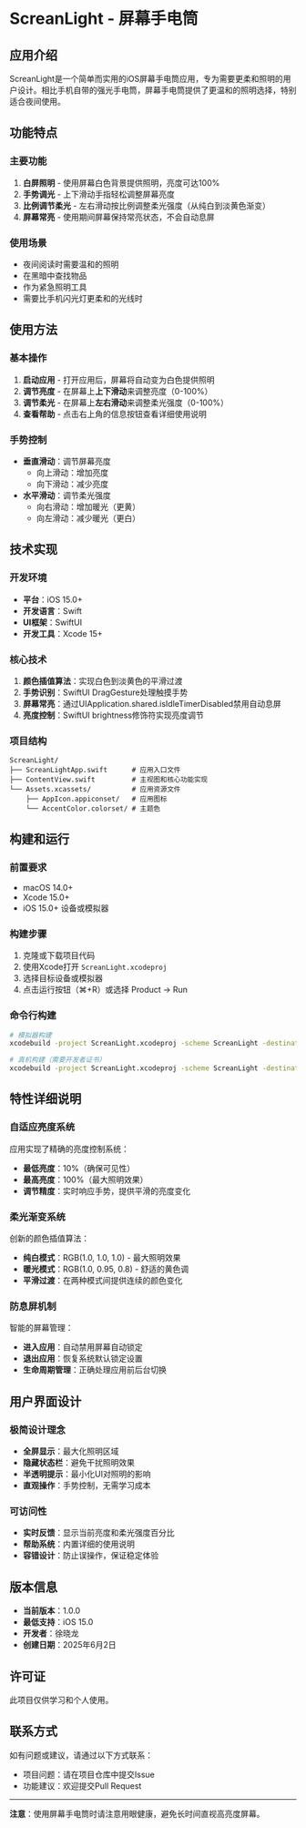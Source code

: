 # ScreanLight - 屏幕手电筒

## 应用介绍

ScreanLight是一个简单而实用的iOS屏幕手电筒应用，专为需要更柔和照明的用户设计。相比手机自带的强光手电筒，屏幕手电筒提供了更温和的照明选择，特别适合夜间使用。

## 功能特点

### 主要功能

1. **白屏照明** - 使用屏幕白色背景提供照明，亮度可达100%
2. **手势调光** - 上下滑动手指轻松调整屏幕亮度
3. **比例调节柔光** - 左右滑动按比例调整柔光强度（从纯白到淡黄色渐变）
4. **屏幕常亮** - 使用期间屏幕保持常亮状态，不会自动息屏

### 使用场景

- 夜间阅读时需要温和的照明
- 在黑暗中查找物品
- 作为紧急照明工具
- 需要比手机闪光灯更柔和的光线时

## 使用方法

### 基本操作

1. **启动应用** - 打开应用后，屏幕将自动变为白色提供照明
2. **调节亮度** - 在屏幕上**上下滑动**来调整亮度（0-100%）
3. **调节柔光** - 在屏幕上**左右滑动**来调整柔光强度（0-100%）
4. **查看帮助** - 点击右上角的信息按钮查看详细使用说明

### 手势控制

- **垂直滑动**：调节屏幕亮度
  - 向上滑动：增加亮度
  - 向下滑动：减少亮度
- **水平滑动**：调节柔光强度
  - 向右滑动：增加暖光（更黄）
  - 向左滑动：减少暖光（更白）

## 技术实现

### 开发环境

- **平台**：iOS 15.0+
- **开发语言**：Swift
- **UI框架**：SwiftUI
- **开发工具**：Xcode 15+

### 核心技术

1. **颜色插值算法**：实现白色到淡黄色的平滑过渡
2. **手势识别**：SwiftUI DragGesture处理触摸手势
3. **屏幕常亮**：通过UIApplication.shared.isIdleTimerDisabled禁用自动息屏
4. **亮度控制**：SwiftUI brightness修饰符实现亮度调节

### 项目结构

```
ScreanLight/
├── ScreanLightApp.swift      # 应用入口文件
├── ContentView.swift         # 主视图和核心功能实现
└── Assets.xcassets/          # 应用资源文件
    ├── AppIcon.appiconset/   # 应用图标
    └── AccentColor.colorset/ # 主题色
```

## 构建和运行

### 前置要求

- macOS 14.0+
- Xcode 15.0+
- iOS 15.0+ 设备或模拟器

### 构建步骤

1. 克隆或下载项目代码
2. 使用Xcode打开 `ScreanLight.xcodeproj`
3. 选择目标设备或模拟器
4. 点击运行按钮（⌘+R）或选择 Product → Run

### 命令行构建

```bash
# 模拟器构建
xcodebuild -project ScreanLight.xcodeproj -scheme ScreanLight -destination 'platform=iOS Simulator,name=iPhone 15' build

# 真机构建（需要开发者证书）
xcodebuild -project ScreanLight.xcodeproj -scheme ScreanLight -destination 'platform=iOS,name=YOUR_DEVICE_NAME' build
```

## 特性详细说明

### 自适应亮度系统

应用实现了精确的亮度控制系统：
- **最低亮度**：10%（确保可见性）
- **最高亮度**：100%（最大照明效果）
- **调节精度**：实时响应手势，提供平滑的亮度变化

### 柔光渐变系统

创新的颜色插值算法：
- **纯白模式**：RGB(1.0, 1.0, 1.0) - 最大照明效果
- **暖光模式**：RGB(1.0, 0.95, 0.8) - 舒适的黄色调
- **平滑过渡**：在两种模式间提供连续的颜色变化

### 防息屏机制

智能的屏幕管理：
- **进入应用**：自动禁用屏幕自动锁定
- **退出应用**：恢复系统默认锁定设置
- **生命周期管理**：正确处理应用前后台切换

## 用户界面设计

### 极简设计理念

- **全屏显示**：最大化照明区域
- **隐藏状态栏**：避免干扰照明效果
- **半透明提示**：最小化UI对照明的影响
- **直观操作**：手势控制，无需学习成本

### 可访问性

- **实时反馈**：显示当前亮度和柔光强度百分比
- **帮助系统**：内置详细的使用说明
- **容错设计**：防止误操作，保证稳定体验

## 版本信息

- **当前版本**：1.0.0
- **最低支持**：iOS 15.0
- **开发者**：徐晓龙
- **创建日期**：2025年6月2日

## 许可证

此项目仅供学习和个人使用。

## 联系方式

如有问题或建议，请通过以下方式联系：
- 项目问题：请在项目仓库中提交Issue
- 功能建议：欢迎提交Pull Request

---

**注意**：使用屏幕手电筒时请注意用眼健康，避免长时间直视高亮度屏幕。 
